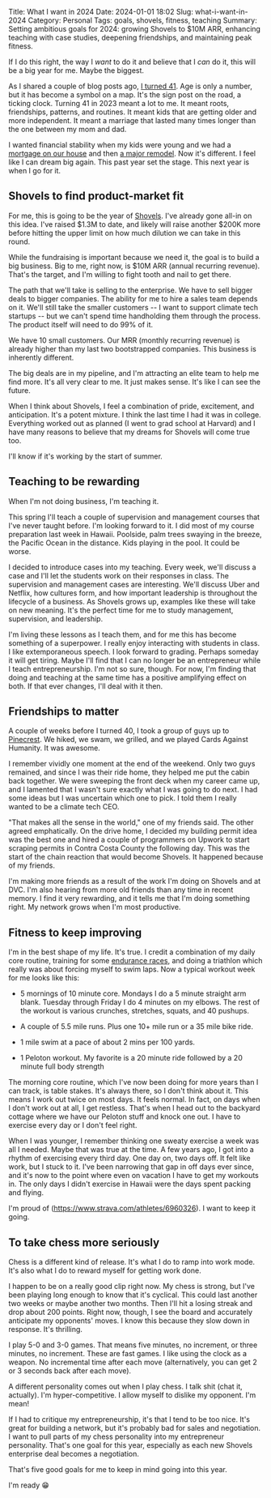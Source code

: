 Title: What I want in 2024
Date: 2024-01-01 18:02
Slug: what-i-want-in-2024
Category: Personal
Tags: goals, shovels, fitness, teaching
Summary: Setting ambitious goals for 2024: growing Shovels to $10M ARR, enhancing teaching with case studies, deepening friendships, and maintaining peak fitness.

If I do this right, the way I *want* to do it and believe that I *can* do it, this will be a big year for me. Maybe the biggest. 

As I shared a couple of blog posts ago, [I turned 41]({filename}happy-41st-birthday-to-me.md). Age is only a number, but it has become a symbol on a map. It's the sign post on the road, a ticking clock. Turning 41 in 2023 meant a lot to me. It meant roots, friendships, patterns, and routines. It meant kids that are getting older and more independent. It meant a marriage that lasted many times longer than the one between my mom and dad.

I wanted financial stability when my kids were young and we had a [mortgage on our house]({filename}an-ode-to-the-suburbs.md) and then [a major remodel]({filename}how-we-did-our-home-addition-and-remodel.md). Now it's different. I feel like I can dream big again. This past year set the stage. This next year is when I go for it.

## Shovels to find product-market fit

For me, this is going to be the year of [Shovels]({filename}business-evaluation-shovels.md). I've already gone all-in on this idea. I've raised $1.3M to date, and likely will raise another $200K more before hitting the upper limit on how much dilution we can take in this round. 

While the fundraising is important because we need it, the goal is to build a big business. Big to me, right now, is $10M ARR (annual recurring revenue). That's the target, and I'm willing to fight tooth and nail to get there.

The path that we'll take is selling to the enterprise. We have to sell bigger deals to bigger companies. The ability for me to hire a sales team depends on it. We'll still take the smaller customers -- I want to support climate tech startups -- but we can't spend time handholding them through the process. The product itself will need to do 99% of it. 

We have 10 small customers. Our MRR (monthly recurring revenue) is already higher than my last two bootstrapped companies. This business is inherently different. 

The big deals are in my pipeline, and I'm attracting an elite team to help me find more. It's all very clear to me. It just makes sense. It's like I can see the future. 

When I think about Shovels, I feel a combination of pride, excitement, and anticipation. It's a potent mixture. I think the last time I had it was in college. Everything worked out as planned (I went to grad school at Harvard) and I have many reasons to believe that my dreams for Shovels will come true too. 

I'll know if it's working by the start of summer. 

## Teaching to be rewarding

When I'm not doing business, I'm teaching it. 

This spring I'll teach a couple of supervision and management courses that I've never taught before. I'm looking forward to it. I did most of my course preparation last week in Hawaii. Poolside, palm trees swaying in the breeze, the Pacific Ocean in the distance. Kids playing in the pool. It could be worse. 

I decided to introduce cases into my teaching. Every week, we'll discuss a case and I'll let the students work on their responses in class. The supervision and management cases are interesting. We'll discuss Uber and Netflix, how cultures form, and how important leadership is throughout the lifecycle of a business. As Shovels grows up, examples like these will take on new meaning. It's the perfect time for me to study management, supervision, and leadership.

I'm living these lessons as I teach them, and for me this has become something of a superpower. I really enjoy interacting with students in class. I like extemporaneous speech. I look forward to grading. Perhaps someday it will get tiring. Maybe I'll find that I can no longer be an entrepreneur while I teach entrepreneurship. I'm not so sure, though. For now, I'm finding that doing and teaching at the same time has a positive amplifying effect on both. If that ever changes, I'll deal with it then. 

## Friendships to matter

A couple of weeks before I turned 40, I took a group of guys up to [Pinecrest]({filename}my-happy-place.md). We hiked, we swam, we grilled, and we played Cards Against Humanity. It was awesome.

I remember vividly one moment at the end of the weekend. Only two guys remained, and since I was their ride home, they helped me put the cabin back together. We were sweeping the front deck when my career came up, and I lamented that I wasn't sure exactly what I was going to do next. I had some ideas but I was uncertain which one to pick. I told them I really wanted to be a climate tech CEO.

"That makes all the sense in the world," one of my friends said. The other agreed emphatically. On the drive home, I decided my building permit idea was the best one and hired a couple of programmers on Upwork to start scraping permits in Contra Costa County the following day. This was the start of the chain reaction that would become Shovels. It happened because of my friends. 

I'm making more friends as a result of the work I'm doing on Shovels and at DVC. I'm also hearing from more old friends than any time in recent memory. I find it very rewarding, and it tells me that I'm doing something right. My network grows when I'm most productive. 

## Fitness to keep improving

I'm in the best shape of my life. It's true. I credit a combination of my daily core routine, training for some [endurance races]({filename}an-exploration-of-deep-exhaustion.md), and doing a triathlon which really was about forcing myself to swim laps. Now a typical workout week for me looks like this:

- 5 mornings of 10 minute core. Mondays I do a 5 minute straight arm blank. Tuesday through Friday I do 4 minutes on my elbows. The rest of the workout is various crunches, stretches, squats, and 40 pushups. 

- A couple of 5.5 mile runs. Plus one 10+ mile run or a 35 mile bike ride.

- 1 mile swim at a pace of about 2 mins per 100 yards.

- 1 Peloton workout. My favorite is a 20 minute ride followed by a 20 minute full body strength

The morning core routine, which I've now been doing for more years than I can track, is table stakes. It's always there, so I don't think about it. This means I work out twice on most days. It feels normal. In fact, on days when I don't work out at all, I get restless. That's when I head out to the backyard cottage where we have our Peloton stuff and knock one out. I have to exercise every day or I don't feel right. 

When I was younger, I remember thinking one sweaty exercise a week was all I needed. Maybe that was true at the time. A few years ago, I got into a rhythm of exercising every third day. One day on, two days off. It felt like work, but I stuck to it. I've been narrowing that gap in off days ever since, and it's now to the point where even on vacation I have to get my workouts in. The only days I didn't exercise in Hawaii were the days spent packing and flying. 

I'm proud of (https://www.strava.com/athletes/6960326). I want to keep it going. 

## To take chess more seriously

Chess is a different kind of release. It's what I do to ramp into work mode. It's also what I do to reward myself for getting work done. 

I happen to be on a really good clip right now. My chess is strong, but I've been playing long enough to know that it's cyclical. This could last another two weeks or maybe another two months. Then I'll hit a losing streak and drop about 200 points. Right now, though, I see the board and accurately anticipate my opponents' moves. I know this because they slow down in response. It's thrilling. 

I play 5-0 and 3-0 games. That means five minutes, no increment, or three minutes, no increment. These are fast games. I like using the clock as a weapon. No incremental time after each move (alternatively, you can get 2 or 3 seconds back after each move).

A different personality comes out when I play chess. I talk shit (chat it, actually). I'm hyper-competitive. I allow myself to dislike my opponent. I'm mean!

If I had to critique my entrepreneurship, it's that I tend to be too nice. It's great for building a network, but it's probably bad for sales and negotiation. I want to pull parts of my chess personality into my entrepreneur personality. That's one goal for this year, especially as each new Shovels enterprise deal becomes a negotiation.

That's five good goals for me to keep in mind going into this year. 

I'm ready 😁